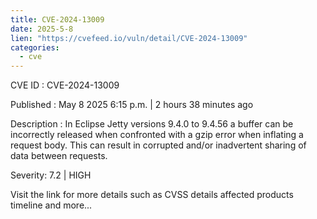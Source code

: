 ```yaml
---
title: CVE-2024-13009
date: 2025-5-8
lien: "https://cvefeed.io/vuln/detail/CVE-2024-13009"
categories:
  - cve
---
```


CVE ID : CVE-2024-13009

Published :  May 8
2025
6:15 p.m. | 2 hours
38 minutes ago

Description : In Eclipse Jetty versions 9.4.0 to 9.4.56 a buffer can be incorrectly released when confronted with a gzip error when inflating a request
body. This can result in corrupted and/or inadvertent sharing of data between requests.

Severity: 7.2 | HIGH

Visit the link for more details
such as CVSS details
affected products
timeline
and more...
